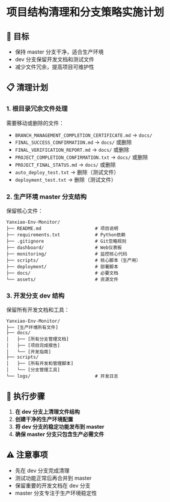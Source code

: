 # 项目结构清理和分支策略实施计划

## 🎯 目标

- 保持 master 分支干净，适合生产环境
- dev 分支保留开发文档和测试文件
- 减少文件冗余，提高项目可维护性

## 📋 清理计划

### 1. 根目录冗余文件处理

需要移动或删除的文件：

- `BRANCH_MANAGEMENT_COMPLETION_CERTIFICATE.md` → `docs/`
- `FINAL_SUCCESS_CONFIRMATION.md` → `docs/` 或删除
- `FINAL_VERIFICATION_REPORT.md` → `docs/` 或删除
- `PROJECT_COMPLETION_CONFIRMATION.txt` → `docs/` 或删除
- `PROJECT_FINAL_STATUS.md` → `docs/` 或删除
- `auto_deploy_test.txt` → 删除（测试文件）
- `deployment_test.txt` → 删除（测试文件）

### 2. 生产环境 master 分支结构

保留核心文件：

```
Yanxiao-Env-Monitor/
├── README.md                    # 项目说明
├── requirements.txt             # Python依赖
├── .gitignore                   # Git忽略规则
├── dashboard/                   # Web仪表板
├── monitoring/                  # 监控核心代码
├── scripts/                     # 核心脚本（生产用）
├── deployment/                  # 部署脚本
├── docs/                        # 必要文档
└── assets/                      # 资源文件
```

### 3. 开发分支 dev 结构

保留所有开发文档和工具：

```
Yanxiao-Env-Monitor/
├── [生产环境所有文件]
├── docs/
│   ├── [所有分支管理文档]
│   ├── [项目完成报告]
│   └── [开发指南]
├── scripts/
│   ├── [所有开发和管理脚本]
│   └── [分支管理工具]
└── logs/                        # 开发日志
```

## 🔄 执行步骤

1. **在 dev 分支上清理文件结构**
2. **创建干净的生产环境配置**
3. **将 dev 分支的稳定功能发布到 master**
4. **确保 master 分支只包含生产必需文件**

## ⚠️ 注意事项

- 先在 dev 分支完成清理
- 测试功能正常后再合并到 master
- 保留重要的开发文档在 dev 分支
- master 分支专注于生产环境稳定性
